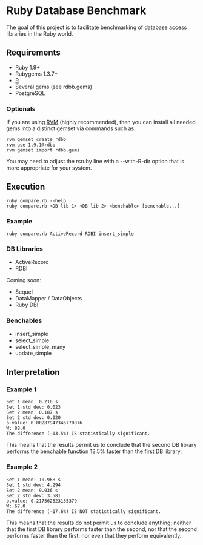 # Ruby Database Benchmark

The goal of this project is to facilitate benchmarking of database access
libraries in the Ruby world.

## Requirements

* Ruby 1.9+
* Rubygems 1.3.7+
* [R](http://www.r-project.org/)
* Several gems (see rdbb.gems)
* PostgreSQL

### Optionals

If you are using [RVM](http://rvm.beginrescueend.com/) (highly recommended),
then you can install all needed gems into a distinct gemset via commands such
as:

    rvm gemset create rdbb
    rvm use 1.9.1@rdbb
    rvm gemset import rdbb.gems

You may need to adjust the rsruby line with a --with-R-dir option that is more
appropriate for your system.

## Execution

    ruby compare.rb --help
    ruby compare.rb <DB lib 1> <DB lib 2> <benchable> [benchable...]

### Example

    ruby compare.rb ActiveRecord RDBI insert_simple

### DB Libraries

* ActiveRecord
* RDBI

Coming soon:

* Sequel
* DataMapper / DataObjects
* Ruby DBI

### Benchables

* insert_simple
* select_simple
* select_simple_many
* update_simple

## Interpretation

### Example 1

    Set 1 mean: 0.216 s
    Set 1 std dev: 0.023
    Set 2 mean: 0.187 s
    Set 2 std dev: 0.020
    p.value: 0.00287947346770876
    W: 88.0
    The difference (-13.5%) IS statistically significant.

This means that the results permit us to conclude that the second DB library
performs the benchable function 13.5% faster than the first DB library.

### Example 2

    Set 1 mean: 10.968 s
    Set 1 std dev: 4.294
    Set 2 mean: 9.036 s
    Set 2 std dev: 3.581
    p.value: 0.217562623135379
    W: 67.0
    The difference (-17.6%) IS NOT statistically significant.

This means that the results do not permit us to conclude anything; neither
that the first DB library performs faster than the second, nor that the second
performs faster than the first, nor even that they perform equivalently.
